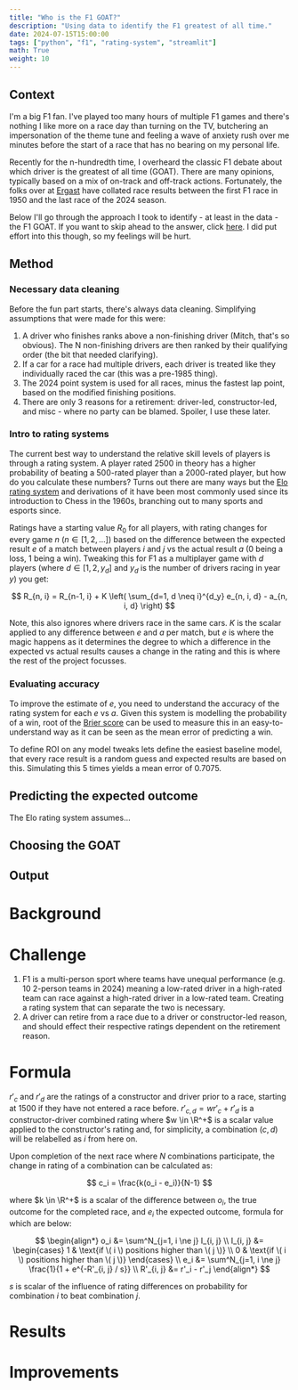 ```yaml
---
title: "Who is the F1 GOAT?"
description: "Using data to identify the F1 greatest of all time."
date: 2024-07-15T15:00:00
tags: ["python", "f1", "rating-system", "streamlit"]
math: True
weight: 10
---
```


## Context

I'm a big F1 fan. I've played too many hours of multiple F1 games and there's nothing I like more on a race day than turning on the TV, butchering an impersonation of the theme tune and feeling a wave of anxiety rush over me minutes before the start of a race that has no bearing on my personal life.

Recently for the n-hundredth time, I overheard the classic F1 debate about which driver is the greatest of all time (GOAT). There are many opinions, typically based on a mix of on-track and off-track actions. Fortunately, the folks over at [Ergast](https://ergast.com/mrd/) have collated race results between the first F1 race in 1950 and the last race of the 2024 season.

Below I'll go through the approach I took to identify - at least in the data - the F1 GOAT. If you want to skip ahead to the answer, click [here](https://f1-elo.streamlit.app/). I did put effort into this though, so my feelings will be hurt.

## Method

### Necessary data cleaning

Before the fun part starts, there's always data cleaning. Simplifying assumptions that were made for this were:

1. A driver who finishes ranks above a non-finishing driver (Mitch, that's so obvious). The N non-finishing drivers are then ranked by their qualifying order (the bit that needed clarifying).
2. If a car for a race had multiple drivers, each driver is treated like they individually raced the car (this was a pre-1985 thing).
3. The 2024 point system is used for all races, minus the fastest lap point, based on the modified finishing positions.
4. There are only 3 reasons for a retirement: driver-led, constructor-led, and misc - where no party can be blamed. Spoiler, I use these later.

### Intro to rating systems

The current best way to understand the relative skill levels of players is through a rating system. A player rated 2500 in theory has a higher probability of beating a 500-rated player than a 2000-rated player, but how do you calculate these numbers? Turns out there are many ways but the [Elo rating system](https://en.wikipedia.org/wiki/Elo_rating_system) and derivations of it have been most commonly used since its introduction to Chess in the 1960s, branching out to many sports and esports since.

Ratings have a starting value $R_0$ for all players, with rating changes for every game $n$ ($n \in [1, 2, ...]$) based on the difference between the expected result $e$ of a match between players $i$ and $j$ vs the actual result $a$ (0 being a loss, 1 being a win). Tweaking this for F1 as a multiplayer game with $d$ players (where $d \in [1, 2, y_d]$ and $y_d$ is the number of drivers racing in year $y$) you get:

$$
  R_{n, i} = R_{n-1, i} + K \left( \sum_{d=1, d \neq i}^{d_y} e_{n, i, d} - a_{n, i, d} \right)
$$

Note, this also ignores where drivers race in the same cars. $K$ is the scalar applied to any difference between $e$ and $a$ per match, but $e$ is where the magic happens as it determines the degree to which a difference in the expected vs actual results causes a change in the rating and this is where the rest of the project focusses.

### Evaluating accuracy

To improve the estimate of $e$, you need to understand the accuracy of the rating system for each $e$ vs $a$. Given this system is modelling the probability of a win, root of the [Brier score](https://en.wikipedia.org/wiki/Brier_score) can be used to measure this in an easy-to-understand way as it can be seen as the mean error of predicting a win.

To define ROI on any model tweaks lets define the easiest baseline model, that every race result is a random guess and expected results are based on this. Simulating this 5 times yields a mean error of 0.7075.

## Predicting the expected outcome

The Elo rating system assumes...

## Choosing the GOAT

## Output



# Background

# Challenge

1. F1 is a multi-person sport where teams have unequal performance (e.g. 10 2-person teams in 2024) meaning a low-rated driver in a high-rated team can race against a high-rated driver in a low-rated team. Creating a rating system that can separate the two is necessary.
2. A driver can retire from a race due to a driver or constructor-led reason, and should effect their respective ratings dependent on the retirement reason.

# Formula

$r'_c$ and $r'_d$ are the ratings of a constructor and driver prior to a race, starting at 1500 if they have not entered a race before. $r'_{c, d} = wr'_c + r'_d$ is a constructor-driver combined rating where $w \in \R^+$ is a scalar value applied to the constructor's rating and, for simplicity, a combination $(c, d)$ will be relabelled as $i$ from here on. 


Upon completion of the next race where $N$ combinations participate, the change in rating of a combination can be calculated as: 

$$
    c_i = \frac{k(o_i - e_i)}{N-1}
$$

where $k \in \R^+$ is a scalar of the difference between $o_i$, the true outcome for the completed race, and $e_i$ the expected outcome, formula for which are below:

$$
    \begin{align*}
        o_i &= \sum^N_{j=1, i \ne j} I_{i, j} \\
        I_{i, j} &= \begin{cases} 
            1 & \text{if \( i \) positions higher than \( j \)} \\ 
            0 & \text{if \( i \) positions higher than \( j \)} 
        \end{cases} \\
        e_i &= \sum^N_{j=1, i \ne j} \frac{1}{1 + e^{-R'_{i, j} / s}} \\
        R'_{i, j} &= r'_i - r'_j
    \end{align*}
$$

$s$ is scalar of the influence of rating differences on probability for combination $i$ to beat combination $j$.


# Results
# Improvements

